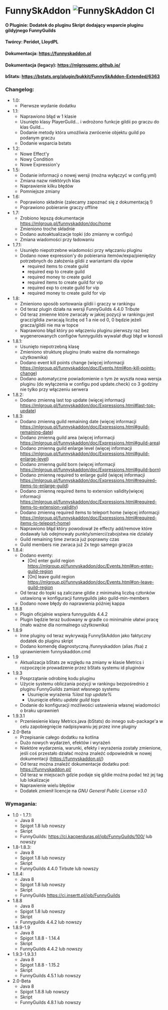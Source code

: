 # FunnySkAddon ![FunnySkAddon CI](https://github.com/FunnyGuilds/FunnySkAddon/workflows/FunnySkAddon%20CI/badge.svg)

#### O Pluginie: Dodatek do pluginu Skript dodający wsparcie pluginu gildyjnego FunnyGuilds
#### Twórcy: Peridot, LloydPL
#### Dokumentacja: https://funnyskaddon.pl
#### Dokumentacja (legacy): https://mlgroupmc.github.io/
#### bStats: https://bstats.org/plugin/bukkit/FunnySkAddon-Extended/6363

### Changelog:
  * 1.0:
    * Pierwsze wydanie dodatku
  * 1.1:
    * Naprawiono błąd w 1 klasie
    * Usunięto klasy PlayerGuild... i wdrożono funkcje gildii po graczu do klas Guild...
    * Dodanie metody która umożliwia zwrócenie objektu guild po podanym graczu
    * Dodanie wsparcia bstats
  * 1.2:
    * Nowe Effect'y
    * Nowy Condition
    * Nowe Expression'y
  * 1.5:
    * Dodanie informacji o nowej wersji (można wyłączyć w config.yml)
    * Zmiana nazw niektórych klas
    * Naprawienie kilku błędów
    * Pomniejsze zmiany
  * 1.6:
    * Poprawiono składnie (zalecamy zapoznać się z dokumentacją !)
    * Poprawiono pobieranie graczy offline
  * 1.7:
    * Zrobiono lepszą dokumentacje https://mlgroup.pl/funnyskaddon/doc/home
    * Zmieniono troche składnie
    * Dodano autoaktualizacje topki (do zmianny w configu)
    * Zmiana wiadomości przy ładowaniu
  * 1.7.1:
    * Usunięto niepotrzebne wiadomości przy włączaniu pluginu
    * Dodano nowe expression'y do pobierania itemów/expa/pieniędzy potrzebnych do założenia gildii z wariantami dla vipów
      * required items to create guild
      * required exp to create guild
      * required money to create guild
      * required items to create guild for vip
      * required exp to create guild for vip
      * required money to create guild for vip
  * 1.8:
    * Zmieniono sposób sortowania gildii i graczy w rankingu
    * Od teraz plugin działa na wersji FunnyGuilds 4.4.0 Tribute
    * Od teraz zmienne które zwracały w jakiej pozycji w rankingu jest gracz/gildia zwracają liczbę od 1 a nie od 0, 0 będzie jeżeli gracza/gildii nie ma w topce
    * Naprawiono błąd który po włączeniu pluginu pierwszy raz bez wygenerowanych configów funnyguilds wywalał długi błąd w konosli
  * 1.8.1:
    * Usunięto niepotrzebną klasę
    * Zmieniono strukturę pluginu (mało ważne dla normalnego użytkownika)
    * Dodano event kill points change (więcej informacji https://mlgroup.pl/funnyskaddon/doc/Events.html#on-kill-points-change)
    * Dodano automatyczne powiadomienie o tym że wyszła nowa wersja pluginu (do wyłączenia w configu pod update.check) co 3 godziny nie tylko przy włączeniu serwera
  * 1.8.2:
    * Dodano zmienną last top update (więcej informacji https://mlgroup.pl/funnyskaddon/doc/Expressions.html#last-top-update)
  * 1.8.3:
    * Dodano zmienną guild remaining date (więcej informacji https://mlgroup.pl/funnyskaddon/doc/Expressions.html#guild-remaining-date)
    * Dodano zmienną guild area (więcej informacji https://mlgroup.pl/funnyskaddon/doc/Expressions.html#guild-area)
    * Dodano zmienną guild enlarge level (więcej informacji https://mlgroup.pl/funnyskaddon/doc/Expressions.html#guild-enlarge-level)
    * Dodano zmienną guild born (więcej informacji https://mlgroup.pl/funnyskaddon/doc/Expressions.html#guild-born)
    * Dodano zmienną required to enlarge guild (więcej informacji https://mlgroup.pl/funnyskaddon/doc/Expressions.html#required-items-to-enlarge-guild)
    * Dodano zmienną required items to extension validity(więcej informacji https://mlgroup.pl/funnyskaddon/doc/Expressions.html#required-items-to-extension-validity)
    * Dodano zmienną required items to teleport home (więcej informacji https://mlgroup.pl/funnyskaddon/doc/Expressions.html#required-items-to-teleport-home)
    * Naprawiono błąd który powodował że effecty add/remove które dodawały lub odejmowały punkty/smierci/zabojstwa nie dzialaly
    * Guild remaining time zwraca już poprawny czas
    * Guild members nie zwraca już 2x tego samego gracza
  * 1.8.4:
    * Dodano eventy:
      * [On] enter guild region https://mlgroup.pl/funnyskaddon/doc/Events.html#on-enter-guild-region
      * [On] leave guild region https://mlgroup.pl/funnyskaddon/doc/Events.html#on-leave-guild-region
    * Od teraz do topki są zaliczane gildie z minimalną liczbą członków ustawioną w konfiguracji funnyguilds jako guild-min-members
    * Dodano nowe błędy do naprawienia później kappa
  * 1.8.8
    * Plugin oficjalnie wspiera funnyguilds 4.4.2
    * Plugin będzie teraz budowany w gradle co minimalnie ułatwi pracę (mało ważne dla normalnego użytkownika)
  * 1.8.9
    * Inne pluginy od teraz wykrywają FunnySkAddon jako faktyczny dodatek do pluginu skript
    * Dodano komendę diagnostyczną /funnyskaddon (alias /fsa) z uprawnieniem funnyskaddon.cmd
  * 1.9
    * Aktualizacja bStats ze względu na zmiany w klasie Metrics i rozpoczęcie prowadzenie przez bStats systemu id pluginów
  * 1.9.3
    * Posprzątanie odrobinę kodu pluginu
    * Użycie systemu obliczania pozycji w rankingu bezpośrednio z pluginu FunnyGuilds zamiast własnego systemu
      * Usunięcie wyrażenia *%last top update%*
      * Usunięcie efektu *update guild tops*
    * Dodanie do konfiguracji możliwości ustawienia własnej wiadomości o braku uprawnień
  * 1.9.3.1
    * Przeniesienie klasy Metrics.java (bStats) do innego sub-package'a w celu zapobiegnięcie nadpisywaniu jej przez inne pluginy
  * 2.0-Beta
    * Przepisanie całego dodatku na kotlina
    * Dużo nowych wydarzeń, efektów i wyrażeń
    * Niektóre wydarzenia, warunki, efekty i wyrażenia zostały zmienione, jeśli coś przestało działać można znaleźć odpowiednik w nowej dokumentacji (https://funnyskaddon.pl/)
    * Od teraz można znaleźć dokumentacje dodatku pod: https://funnyskaddon.pl/
    * Od teraz w miejscach gdzie podaje się gildie można podać też jej tag lub lokalizacje
    * Naprawienie wielu błędów
    * Dodatek zmienił licencje na *GNU General Public License v3.0*
### Wymagania:
  * 1.0 - 1.7.1:
    * Java 8
    * Spigot 1.8 lub nowszy
    * Skript
    * FunnyGuilds: https://ci.kacperduras.pl/job/FunnyGuilds/100/ lub nowszy
  * 1.8-1.8.3:
    * Java 8
    * Spigot 1.8 lub nowszy
    * Skript
    * FunnyGuilds 4.4.0 Tirbute lub nowszy
  * 1.8.4:
    * Java 8
    * Spigot 1.8 lub nowszy
    * Skript
    * FunnyGuilds https://ci.insertt.pl/job/FunnyGuilds
  * 1.8.8
    * Java 8
    * Spigot 1.8 lub nowszy
    * Skript
    * Funnyguilds 4.4.2 lub nowszy
  * 1.8.9-1.9
    * Java 8
    * Spigot 1.8.8 - 1.14.4
    * Skript
    * FunnyGuilds 4.4.2 lub nowszy
  * 1.9.3-1.9.3.1
    * Java 8
    * Spigot 1.8.8 - 1.15.2
    * Skript
    * FunnyGuilds 4.5.1 lub nowszy
  * 2.0-Beta
    * Java 8
    * Spigot 1.8.8 lub nowszy
    * Skript
    * FunnyGuilds 4.8.1 lub nowszy
